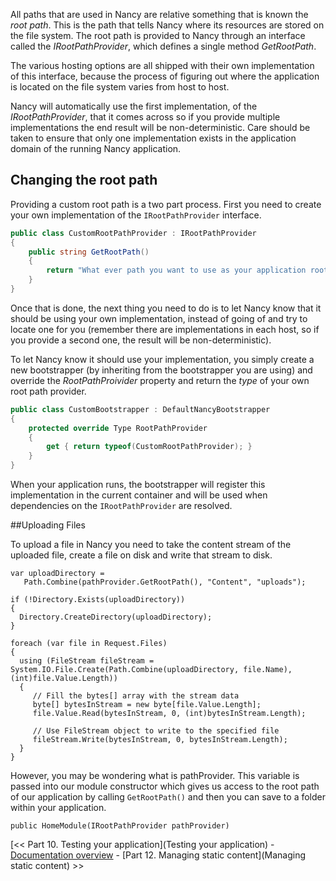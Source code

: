 All paths that are used in Nancy are relative something that is known the _root path_. This is the path that tells Nancy where its resources are stored on the file system. The root path is provided to Nancy through an interface called the _IRootPathProvider_, which defines a single method _GetRootPath_.

The various hosting options are all shipped with their own implementation of this interface, because the process of figuring out where the application is located on the file system varies from host to host.

Nancy will automatically use the first implementation, of the _IRootPathProvider_, that it comes across so if you provide multiple implementations the end result will be non-deterministic. Care should be taken to ensure that only one implementation exists in the application domain of the running Nancy application.

## Changing the root path

Providing a custom root path is a two part process. First you need to create your own implementation of the `IRootPathProvider` interface.
```c#
public class CustomRootPathProvider : IRootPathProvider
{
    public string GetRootPath()
    {
        return "What ever path you want to use as your application root";
    }
}
```

Once that is done, the next thing you need to do is to let Nancy know that it should be using your own implementation, instead of going of and try to locate one for you (remember there are implementations in each host, so if you provide a second one, the result will be non-deterministic).

To let Nancy know it should use your implementation, you simply create a new bootstrapper (by inheriting from the bootstrapper you are using) and override the _RootPathProivider_ property and return the _type_ of your own root path provider.

```c#
public class CustomBootstrapper : DefaultNancyBootstrapper
{
    protected override Type RootPathProvider
    {
        get { return typeof(CustomRootPathProvider); }
    }
}
```
When your application runs, the bootstrapper will register this implementation in the current container and will be used when dependencies on the `IRootPathProvider` are resolved.

##Uploading Files

To upload a file in Nancy you need to take the content stream of the uploaded file, create a file on disk and write that stream to disk.

    var uploadDirectory =
       Path.Combine(pathProvider.GetRootPath(), "Content", "uploads");
    
    if (!Directory.Exists(uploadDirectory))
    {
      Directory.CreateDirectory(uploadDirectory);
    }
    
    foreach (var file in Request.Files)
    {
      using (FileStream fileStream = System.IO.File.Create(Path.Combine(uploadDirectory, file.Name), (int)file.Value.Length))
      {
         // Fill the bytes[] array with the stream data
         byte[] bytesInStream = new byte[file.Value.Length];
         file.Value.Read(bytesInStream, 0, (int)bytesInStream.Length);
    
         // Use FileStream object to write to the specified file
         fileStream.Write(bytesInStream, 0, bytesInStream.Length);
      }
    }

However, you may be wondering what is pathProvider. This variable is passed into our module constructor which gives us access to the root path of our application by calling `GetRootPath()` and then you can save to a folder within your application.

    public HomeModule(IRootPathProvider pathProvider)


[<< Part 10. Testing your application](Testing your application) - [Documentation overview](Documentation) - [Part 12. Managing static content](Managing static content) >>